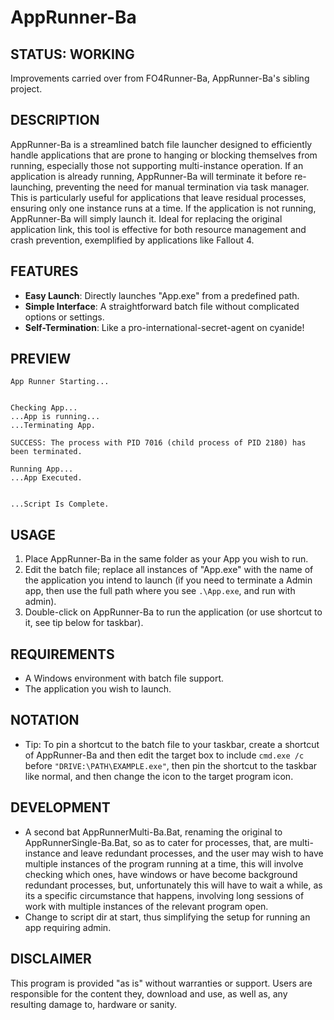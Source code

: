 # AppRunner-Ba

## STATUS: WORKING
Improvements carried over from FO4Runner-Ba, AppRunner-Ba's sibling project.

## DESCRIPTION
AppRunner-Ba is a streamlined batch file launcher designed to efficiently handle applications that are prone to hanging or blocking themselves from running, especially those not supporting multi-instance operation. If an application is already running, AppRunner-Ba will terminate it before re-launching, preventing the need for manual termination via task manager. This is particularly useful for applications that leave residual processes, ensuring only one instance runs at a time. If the application is not running, AppRunner-Ba will simply launch it. Ideal for replacing the original application link, this tool is effective for both resource management and crash prevention, exemplified by applications like Fallout 4.

## FEATURES
- **Easy Launch**: Directly launches "App.exe" from a predefined path.
- **Simple Interface**: A straightforward batch file without complicated options or settings.
- **Self-Termination**: Like a pro-international-secret-agent on cyanide!

## PREVIEW
```
App Runner Starting...


Checking App...
...App is running...
...Terminating App.

SUCCESS: The process with PID 7016 (child process of PID 2180) has been terminated.

Running App...
...App Executed.


...Script Is Complete.
```

## USAGE
1. Place AppRunner-Ba in the same folder as your App you wish to run.
2. Edit the batch file; replace all instances of "App.exe" with the name of the application you intend to launch (if you need to terminate a Admin app, then use the full path where you see `.\App.exe`, and run with admin). 
3. Double-click on AppRunner-Ba to run the application (or use shortcut to it, see tip below for taskbar).

## REQUIREMENTS
- A Windows environment with batch file support.
- The application you wish to launch.

## NOTATION
- Tip: To pin a shortcut to the batch file to your taskbar, create a shortcut of AppRunner-Ba and then edit the target box to include `cmd.exe /c` before `"DRIVE:\PATH\EXAMPLE.exe"`, then pin the shortcut to the taskbar like normal, and then change the icon to the target program icon.

## DEVELOPMENT
- A second bat AppRunnerMulti-Ba.Bat, renaming the original to AppRunnerSingle-Ba.Bat, so as to cater for processes, that, are multi-instance and leave redundant processes, and the user may wish to have multiple instances of the program running at a time, this will involve checking which ones, have windows or have become background redundant processes, but, unfortunately this will have to wait a while, as its a specific circumstance that happens, involving long sessions of work with multiple instances of the relevant program open. 
- Change to script dir at start, thus simplifying the setup for running an app requiring admin.

## DISCLAIMER
This program is provided "as is" without warranties or support. Users are responsible for the content they, download and use, as well as, any resulting damage to, hardware or sanity.
